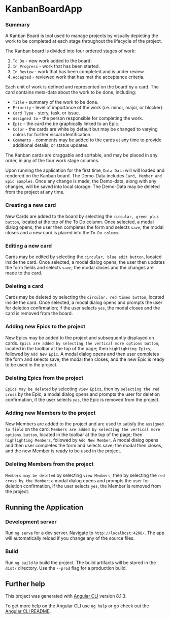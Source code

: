 # KanbanBoardApp

### Summary

A Kanban Board is tool used to manage projects by visually depicting the work to be completed at each stage throughout the lifecycle of the project.

The Kanban board is divided into four ordered stages of work:

1. `To Do` - new work added to the board.
2. `In Progress` - work that has been started.
3. `In Review` - work that has been completed and is under review.
4. `Accepted` - reviewed work that has met the acceptance criteria.

Each unit of work is defined and represented on the board by a card. The card contains meta-data about the work to be done, including:

- `Title` - summary of the work to be done.
- `Priority` - level of importance of the work (i.e. minor, major, or blocker).
- `Card Type` - story, task, or issue.
- `Assigned to` - the person responsible for completing the work.
- `Epic` - the card me be graphically linked to an Epic.
- `Color` - the cards are white by default but may be changed to varying colors for further visual identification.
- `Comments` - comments may be added to the cards at any time to provide additional details, or status updates.

The Kanban cards are draggable and sortable, and may be placed in any order, in any of the four work stage columns.

Upon running the application for the first time, `Data-Data` will will loaded and rendered on the Kanban board. The Demo-Data includes `Card, Member and Epic samples`. Once any change is made, the Demo-data, along with any changes, will be saved into local storage. The Demo-Data may be deleted from the project at any time.

### Creating a new card

New Cards are added to the board by selecting the `circular, green plus button`, located at the top of the To Do column.
Once selected, a modal dialog opens; the user then completes the form and selects `save`; the modal closes and a new card is placed into the `To Do column`.

### Editing a new card

Cards may be edited by selecting the `circular, blue edit button`, located inside the card.
Once selected, a modal dialog opens; the user then updates the form fields and selects `save`; the modal closes and the changes are made to the card.

### Deleting a card

Cards may be deleted by selecting the `circular, red times button`, located inside the card.
Once selected, a modal dialog opens and prompts the user for deletion confirmation; if the user selects `yes`, the modal closes and the card is removed from the board.

### Adding new Epics to the project

New Epics may be added to the project and subsequently displayed on cards. `Epics are added by selecting the vertical more options button`, located in the toolbar at the top of the page; then `highlighting Epics`, followed by `Add New Epic`. A modal dialog opens and then user completes the form and selects save; the modal then closes, and the new Epic is ready to be used in the project.

### Deleting Epics from the project

`Epics may be deleted` by selecting `view Epics`, then by `selecting the red cross` by the Epic; a modal dialog opens and prompts the user for deletion confirmation, if the user selects `yes`, the Epic is removed from the project.

### Adding new Members to the project

New Members are added to the project and are used to satisfy the `assigned to field` on the card. `Members are added by selecting the vertical more options button`, located in the toolbar at the top of the page; then `highlighting Members`, followed by `Add New Member`. A modal dialog opens and then user completes the form and selects save; the modal then closes, and the new Member is ready to be used in the project.

### Deleting Members from the project

`Members may be deleted` by selecting `view Members`, then by selecting the `red cross by the Member`; a modal dialog opens and prompts the user for deletion confirmation, if the user selects `yes`, the Member is removed from the project.

## Running the Application

### Development server

Run `ng serve` for a dev server. Navigate to `http://localhost:4200/`. The app will automatically reload if you change any of the source files.

### Build

Run `ng build` to build the project. The build artifacts will be stored in the `dist/` directory. Use the `--prod` flag for a production build.

## Further help

This project was generated with [Angular CLI](https://github.com/angular/angular-cli) version 8.1.3.

To get more help on the Angular CLI use `ng help` or go check out the [Angular CLI README](https://github.com/angular/angular-cli/blob/master/README.md).
